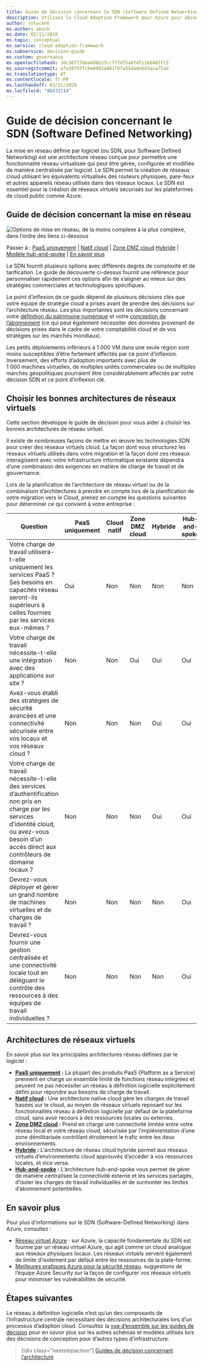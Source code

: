 ```yaml
---
title: Guide de décision concernant le SDN (Software Defined Networking)
description: Utilisez le Cloud Adoption Framework pour Azure pour découvrir comment le SDN (Software Defined Networking) permet de mettre en place un réseau virtualisé géré de manière centralisée par logiciel.
author: rotycenh
ms.author: abuck
ms.date: 02/11/2019
ms.topic: conceptual
ms.service: cloud-adoption-framework
ms.subservice: decision-guide
ms.custom: governance
ms.openlocfilehash: 3dc3071fbba6d8b33ccf7fd75a0f451160481fc5
ms.sourcegitcommit: afe10f97fc0e0402a881fdfa55dadebd3aca75ab
ms.translationtype: HT
ms.contentlocale: fr-FR
ms.lasthandoff: 03/31/2020
ms.locfileid: "80433114"
---
```

# <a name="software-defined-networking-decision-guide"></a>Guide de décision concernant le SDN (Software Defined Networking)

La mise en réseau définie par logiciel (ou SDN, pour Software Defined Networking) est une architecture réseau conçue pour permettre une fonctionnalité réseau virtualisée qui peut être gérée, configurée et modifiée de manière centralisée par logiciel. Le SDN permet la création de réseaux cloud utilisant les équivalents virtualisés des routeurs physiques, pare-feux et autres appareils réseau utilisés dans des réseaux locaux. Le SDN est essentiel pour la création de réseaux virtuels sécurisés sur les plateformes de cloud public comme Azure.

## <a name="networking-decision-guide"></a>Guide de décision concernant la mise en réseau

![Options de mise en réseau, de la moins complexe à la plus complexe, dans l’ordre des liens ci-dessous](../../_images/decision-guides/decision-guide-software-defined-network.png)

Passer à : [PaaS uniquement](./paas-only.md) | [Natif cloud](./cloud-native.md) | [Zone DMZ cloud](./cloud-dmz.md) [Hybride](./hybrid.md) | [Modèle hub-and-spoke](./hub-spoke.md) | [En savoir plus](#learn-more)

Le SDN fournit plusieurs options avec différents degrés de complexité et de tarification. Le guide de découverte ci-dessus fournit une référence pour personnaliser rapidement ces options afin de s’aligner au mieux sur des stratégies commerciales et technologiques spécifiques.

Le point d’inflexion de ce guide dépend de plusieurs décisions clés que votre équipe de stratégie cloud a prises avant de prendre des décisions sur l’architecture réseau. Les plus importantes sont les décisions concernant votre [définition du patrimoine numérique](../../digital-estate/index.md) et votre [conception de l’abonnement](../subscriptions/index.md) (ce qui peut également nécessiter des données provenant de décisions prises dans le cadre de votre comptabilité cloud et de vos stratégies sur les marchés mondiaux).

Les petits déploiements inférieurs à 1 000 VM dans une seule région sont moins susceptibles d’être fortement affectés par ce point d’inflexion. Inversement, des efforts d’adoption importants avec plus de 1 000 machines virtuelles, de multiples unités commerciales ou de multiples marchés géopolitiques pourraient être considérablement affectés par votre décision SDN et ce point d’inflexion clé.

## <a name="choose-the-right-virtual-networking-architectures"></a>Choisir les bonnes architectures de réseaux virtuels

Cette section développe le guide de décision pour vous aider à choisir les bonnes architectures de réseau virtuel.

Il existe de nombreuses façons de mettre en œuvre les technologies SDN pour créer des réseaux virtuels cloud. La façon dont vous structurez les réseaux virtuels utilisés dans votre migration et la façon dont ces réseaux interagissent avec votre infrastructure informatique existante dépendra d’une combinaison des exigences en matière de charge de travail et de gouvernance.

Lors de la planification de l’architecture de réseau virtuel ou de la combinaison d’architectures à prendre en compte lors de la planification de votre migration vers le Cloud, prenez en compte les questions suivantes pour déterminer ce qui convient à votre entreprise :

| Question | PaaS uniquement | Cloud natif | Zone DMZ cloud | Hybride | Hub-and-spoke |
|-----|-----|-----|-----|-----|-----|
| Votre charge de travail utilisera-t-elle uniquement les services PaaS ? Ses besoins en capacités réseau seront-ils supérieurs à celles fournies par les services eux-mêmes ? | Oui | Non | Non | Non | Non |
| Votre charge de travail nécessite-t-elle une intégration avec des applications sur site ? | Non | Non | Oui | Oui | Oui |
| Avez-vous établi des stratégies de sécurité avancées et une connectivité sécurisée entre vos locaux et vos réseaux cloud ? | Non | Non | Non | Oui | Oui |
| Votre charge de travail nécessite-t-elle des services d’authentification non pris en charge par les services d’identité cloud, ou avez-vous besoin d’un accès direct aux contrôleurs de domaine locaux ? | Non | Non | Non | Oui | Oui |
| Devrez-vous déployer et gérer un grand nombre de machines virtuelles et de charges de travail ? | Non | Non | Non | Non | Oui |
| Devrez-vous fournir une gestion centralisée et une connectivité locale tout en déléguant le contrôle des ressources à des équipes de travail individuelles ? | Non | Non | Non | Non | Oui |

## <a name="virtual-networking-architectures"></a>Architectures de réseaux virtuels

En savoir plus sur les principales architectures réseau définies par le logiciel :

- **[PaaS uniquement](./paas-only.md) :** La plupart des produits PaaS (Platform as a Service) prennent en charge un ensemble limité de fonctions réseau intégrées et peuvent ne pas nécessiter un réseau à définition logicielle explicitement défini pour répondre aux besoins de charge de travail.
- **[Natif cloud](./cloud-native.md) :** Une architecture native cloud gère les charges de travail basées sur le cloud, au moyen de réseaux virtuels reposant sur les fonctionnalités réseau à définition logicielle par défaut de la plateforme cloud, sans avoir recours à des ressources locales ou externes.
- **[Zone DMZ cloud](./cloud-dmz.md) :** Prend en charge une connectivité limitée entre votre réseau local et votre réseau cloud, sécurisée par l’implémentation d’une zone démilitarisée contrôlant étroitement le trafic entre les deux environnements.
- **[Hybride](./hybrid.md) :** L’architecture de réseau cloud hybride permet aux réseaux virtuels d’environnements cloud approuvés d’accéder à vos ressources locales, et vice versa.
- **[Hub-and-spoke](./hub-spoke.md) :** L’architecture hub-and-spoke vous permet de gérer de manière centralisée la connectivité externe et les services partagés, d’isoler les charges de travail individuelles et de surmonter les limites d’abonnement potentielles.

## <a name="learn-more"></a>En savoir plus

Pour plus d’informations sur le SDN (Software-Defined Networking) dans Azure, consultez :

- [Réseau virtuel Azure](https://docs.microsoft.com/azure/virtual-network/virtual-networks-overview) : sur Azure, la capacité fondamentale du SDN est fournie par un réseau virtuel Azure, qui agit comme un cloud analogue aux réseaux physiques locaux. Les réseaux virtuels servent également de limite d’isolement par défaut entre les ressources de la plate-forme.
- [Meilleures pratiques Azure pour la sécurité réseau](https://docs.microsoft.com/azure/security/azure-security-network-security-best-practices). suggestions de l’équipe Azure Security sur la façon de configurer vos réseaux virtuels pour minimiser les vulnérabilités de sécurité.

## <a name="next-steps"></a>Étapes suivantes

Le réseau à définition logicielle n’est qu’un des composants de l’infrastructure centrale nécessitant des décisions architecturales lors d’un processus d’adoption cloud. Consultez la [vue d’ensemble sur les guides de décision](../index.md) pour en savoir plus sur les autres schémas et modèles utilisés lors des décisions de conception pour d’autres types d’infrastructure.

> [!div class="nextstepaction"]
> [Guides de décision concernant l’architecture](../index.md)
